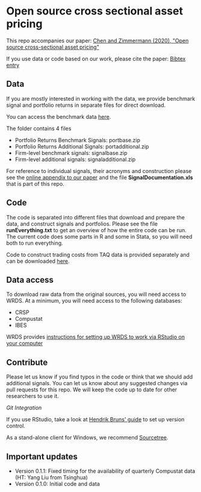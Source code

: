 # Open source cross sectional asset pricing

This repo accompanies our paper:
[Chen and Zimmermann (2020), "Open source cross-sectional asset pricing"](https://papers.ssrn.com/sol3/papers.cfm?abstract_id=3604626)

If you use data or code based on our work, please cite the paper: [Bibtex entry](https://drive.google.com/open?id=1eP-Tuvmcbs5A7073d_9g2wQbvitqfdPz)

## Data

If you are mostly interested in working with the data, we provide benchmark signal and portfolio returns in separate files for direct download. 

You can access the benchmark data [here](https://drive.google.com/open?id=1oeX3PVd5KxKqnQuVuPdRwORrqyt1WnJo).

The folder contains 4 files

- Portfolio Returns Benchmark Signals: portbase.zip
- Portfolio Returns Additional Signals: portadditional.zip
- Firm-level benchmark signals: signalbase.zip
- Firm-level additional signals: signaladditional.zip

For reference to individual signals, their acronyms and construction please see the [online appendix to our paper](https://drive.google.com/open?id=1vXRzjxYucXZV-tgLxM26fvRZ5zKvlBXH) and the file **SignalDocumentation.xls** that is part of this repo.


## Code 

The code is separated into different files that download and prepare the data, and construct signals and portfolios. Please see the file **runEverything.txt** to get an overview of how the entire code can be run. The current code does some parts in R and some in Stata, so you will need both to run everything.

Code to construct trading costs from TAQ data is provided separately and can be downloaded [here](https://drive.google.com/open?id=1W256-g-RxqOZBjNtkSJuuWXUqHZEYHsM).

## Data access

To download raw data from the original sources, you will need access to WRDS. At a minimum, you will need access to the following databases:

- CRSP
- Compustat
- IBES

WRDS provides [instructions for setting up WRDS to work via RStudio on your computer](https://wrds-www.wharton.upenn.edu/pages/support/programming-wrds/programming-r/r-from-your-computer/)

## Contribute

Please let us know if you find typos in the code or think that we should add additional signals. You can let us know about any suggested changes via pull requests for this repo. We will keep the code up to date for other researchers to use it.

*Git Integration* 

If you use RStudio, take a look at [Hendrik Bruns' guide](https://www.hendrikbruns.tk/post/using-rstudio-and-git-version-control/) to set up version control.

As a stand-alone client for Windows, we recommend [Sourcetree](https://www.sourcetreeapp.com/).

## Important updates

- Version 0.1.1: Fixed timing for the availability of quarterly Compustat data (HT: Yang Liu from Tsinghua)
- Version 0.1.0: Initial code and data


